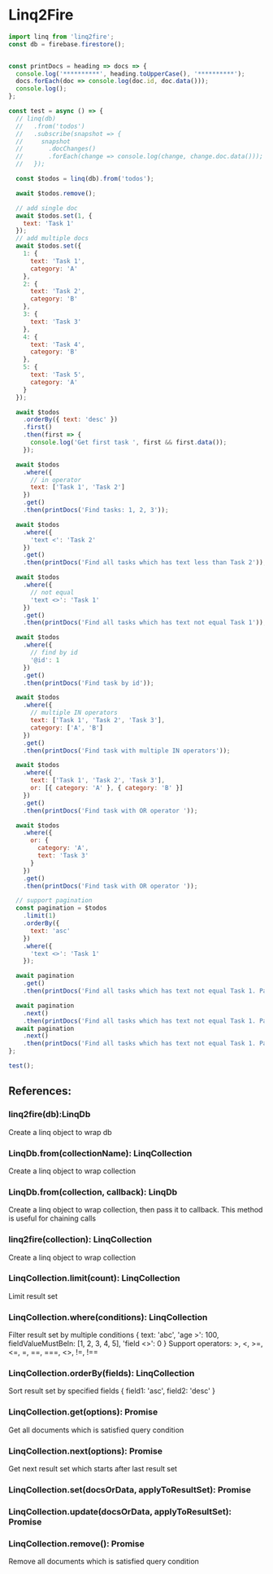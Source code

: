 # Linq2Fire

```js
import linq from 'linq2fire';
const db = firebase.firestore();


const printDocs = heading => docs => {
  console.log('**********', heading.toUpperCase(), '**********');
  docs.forEach(doc => console.log(doc.id, doc.data()));
  console.log();
};

const test = async () => {
  // linq(db)
  //   .from('todos')
  //   .subscribe(snapshot => {
  //     snapshot
  //       .docChanges()
  //       .forEach(change => console.log(change, change.doc.data()));
  //   });

  const $todos = linq(db).from('todos');

  await $todos.remove();

  // add single doc
  await $todos.set(1, {
    text: 'Task 1'
  });
  // add multiple docs
  await $todos.set({
    1: {
      text: 'Task 1',
      category: 'A'
    },
    2: {
      text: 'Task 2',
      category: 'B'
    },
    3: {
      text: 'Task 3'
    },
    4: {
      text: 'Task 4',
      category: 'B'
    },
    5: {
      text: 'Task 5',
      category: 'A'
    }
  });

  await $todos
    .orderBy({ text: 'desc' })
    .first()
    .then(first => {
      console.log('Get first task ', first && first.data());
    });

  await $todos
    .where({
      // in operator
      text: ['Task 1', 'Task 2']
    })
    .get()
    .then(printDocs('Find tasks: 1, 2, 3'));

  await $todos
    .where({
      'text <': 'Task 2'
    })
    .get()
    .then(printDocs('Find all tasks which has text less than Task 2'));

  await $todos
    .where({
      // not equal
      'text <>': 'Task 1'
    })
    .get()
    .then(printDocs('Find all tasks which has text not equal Task 1'));

  await $todos
    .where({
      // find by id
      '@id': 1
    })
    .get()
    .then(printDocs('Find task by id'));

  await $todos
    .where({
      // multiple IN operators
      text: ['Task 1', 'Task 2', 'Task 3'],
      category: ['A', 'B']
    })
    .get()
    .then(printDocs('Find task with multiple IN operators'));

  await $todos
    .where({
      text: ['Task 1', 'Task 2', 'Task 3'],
      or: [{ category: 'A' }, { category: 'B' }]
    })
    .get()
    .then(printDocs('Find task with OR operator '));

  await $todos
    .where({
      or: {
        category: 'A',
        text: 'Task 3'
      }
    })
    .get()
    .then(printDocs('Find task with OR operator '));

  // support pagination
  const pagination = $todos
    .limit(1)
    .orderBy({
      text: 'asc'
    })
    .where({
      'text <>': 'Task 1'
    });

  await pagination
    .get()
    .then(printDocs('Find all tasks which has text not equal Task 1. Page 1'));

  await pagination
    .next()
    .then(printDocs('Find all tasks which has text not equal Task 1. Page 2'));
  await pagination
    .next()
    .then(printDocs('Find all tasks which has text not equal Task 1. Page 3'));
};

test();


```

## References:

### linq2fire(db):LinqDb
Create a linq object to wrap db

### LinqDb.from(collectionName): LinqCollection
Create a linq object to wrap collection

### LinqDb.from(collection, callback): LinqDb
Create a linq object to wrap collection, then pass it to callback. This method is useful for chaining calls

### linq2fire(collection): LinqCollection
Create a linq object to wrap collection

### LinqCollection.limit(count): LinqCollection
Limit result set

### LinqCollection.where(conditions): LinqCollection
Filter result set by multiple conditions { text: 'abc', 'age >': 100, fieldValueMustBeIn: [1, 2, 3, 4, 5], 'field <>': 0 }
Support operators: >, <, >=, <=, =, ==, ===, <>, !=, !==

### LinqCollection.orderBy(fields): LinqCollection
Sort result set by specified fields { field1: 'asc', field2: 'desc' }

### LinqCollection.get(options): Promise
Get all documents which is satisfied query condition

### LinqCollection.next(options): Promise
Get next result set which starts after last result set

### LinqCollection.set(docsOrData, applyToResultSet): Promise

### LinqCollection.update(docsOrData, applyToResultSet): Promise

### LinqCollection.remove(): Promise
Remove all documents which is satisfied query condition